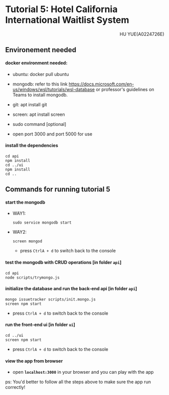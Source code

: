 # Tutorial 5: Hotel California International Waitlist System

<p align="right">HU YUE(A0224726E)</p>

## Environement needed
#### docker environment needed:

- ubuntu: docker pull ubuntu

- mongodb: refer to this link https://docs.microsoft.com/en-us/windows/wsl/tutorials/wsl-database or professor's guidelines on Teams to install mongodb.

- git: apt install git

- screen: apt install screen

- sudo command [optional]

- open port 3000 and port 5000 for use

#### install the dependencies
```
cd api
npm install
cd ../ui
npm install
cd ..
```
## Commands for running tutorial 5
#### start the mongodb
- WAY1:
    ```
    sudo service mongodb start
    ```
- WAY2:
    ```
    screen mongod
    ```
    - press `CtrlA + d` to switch back to the console
#### test the mongodb with CRUD operations [in folder `api`]
```
cd api
node scripts/trymongo.js
```
#### initialize the database and run the back-end api [in folder `api`]
```
mongo issuetracker scripts/init.mongo.js
screen npm start
```
- press `CtrlA + d` to switch back to the console  
#### run the front-end ui [in folder `ui`]
```
cd ../ui
screen npm start
```
- press `CtrlA + d` to switch back to the console   
#### view the app from browser
- open **`localhost:3000`** in your browser and you can play with the app
  
ps: You'd better to follow all the steps above to make sure the app run correctly!